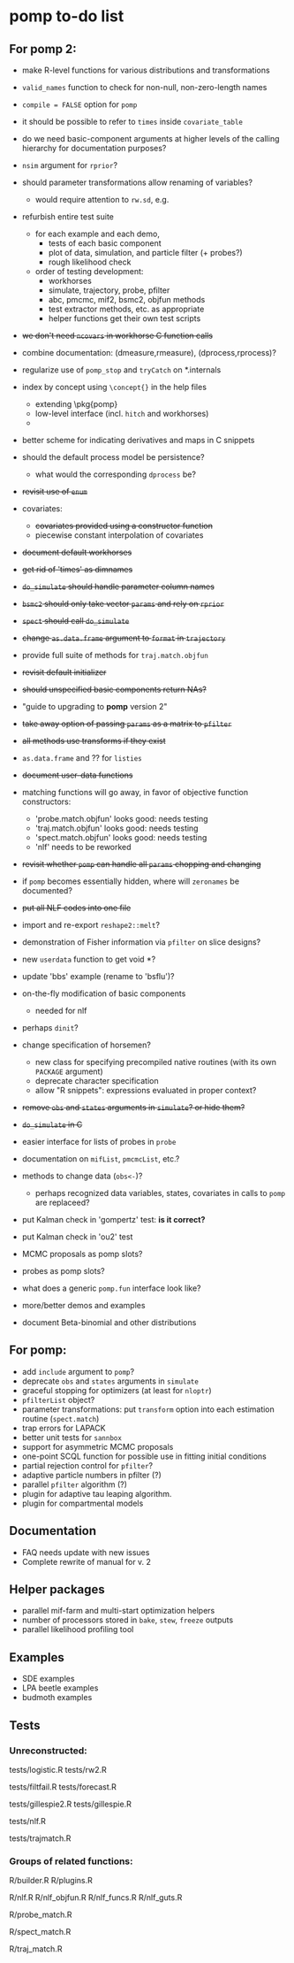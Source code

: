 # pomp to-do list

## For pomp 2:

- make R-level functions for various distributions and transformations
- `valid_names` function to check for non-null, non-zero-length names
- `compile = FALSE` option for `pomp`
- it should be possible to refer to `times` inside `covariate_table`
- do we need basic-component arguments at higher levels of the calling hierarchy for documentation purposes?
- `nsim` argument for `rprior`?
- should parameter transformations allow renaming of variables?
	- would require attention to `rw.sd`, e.g.
- refurbish entire test suite
	- for each example and each demo,
		- tests of each basic component
		- plot of data, simulation, and particle filter (+ probes?)
		- rough likelihood check
	- order of testing development:
		- workhorses
		- simulate, trajectory, probe, pfilter
		- abc, pmcmc, mif2, bsmc2, objfun methods
		- test extractor methods, etc. as appropriate
		- helper functions get their own test scripts
- ~~we don't need `ncovars` in workhorse C function calls~~
- combine documentation: (dmeasure,rmeasure), (dprocess,rprocess)?
- regularize use of `pomp_stop` and `tryCatch` on *.internals
- index by concept using `\concept{}` in the help files
	- extending \pkg{pomp}
	- low-level interface (incl. `hitch` and workhorses)
	- 
- better scheme for indicating derivatives and maps in C snippets
- should the default process model be persistence?
	- what would the corresponding `dprocess` be?
- ~~revisit use of `enum`~~
- covariates:
	- ~~covariates provided using a constructor function~~
   	- piecewise constant interpolation of covariates
- ~~document default workhorses~~
- ~~get rid of 'times' as dimnames~~
- ~~`do_simulate` should handle parameter column names~~
- ~~`bsmc2` should only take vector `params` and rely on `rprior`~~
- ~~`spect` should call `do_simulate`~~
- ~~change `as.data.frame` argument to `format` in `trajectory`~~
- provide full suite of methods for `traj.match.objfun`
- ~~revisit default initializer~~
- ~~should unspecified basic components return NAs?~~

- "guide to upgrading to **pomp** version 2"
- ~~take away option of passing `params` as a matrix to `pfilter`~~
- ~~all methods use transforms if they exist~~
- `as.data.frame` and ?? for `listies`
- ~~document user-data functions~~
- matching functions will go away, in favor of objective function constructors:
    - 'probe.match.objfun' looks good: needs testing
    - 'traj.match.objfun' looks good: needs testing
    - 'spect.match.objfun' looks good: needs testing
	- 'nlf' needs to be reworked
- ~~revisit whether `pomp` can handle all `params` chopping and changing~~
- if `pomp` becomes essentially hidden, where will `zeronames` be documented?
- ~~put all NLF codes into one file~~
- import and re-export `reshape2::melt`?
- demonstration of Fisher information via `pfilter` on slice designs?
- new `userdata` function to get void *?
- update 'bbs' example (rename to 'bsflu')?

- on-the-fly modification of basic components
	- needed for nlf
- perhaps `dinit`?
- change specification of horsemen?
	- new class for specifying precompiled native routines (with its own `PACKAGE` argument)
	- deprecate character specification
	- allow "R snippets": expressions evaluated in proper context?
- ~~remove `obs` and `states` arguments in `simulate`? or hide them?~~
- ~~`do_simulate` in C~~
- easier interface for lists of probes in `probe`
- documentation on `mifList`, `pmcmcList`, etc.?
- methods to change data (`obs<-`)?
	- perhaps recognized data variables, states, covariates in calls to `pomp` are replaceed?
- put Kalman check in 'gompertz' test: **is it correct?**
- put Kalman check in 'ou2' test
- MCMC proposals as pomp slots?
- probes as pomp slots?
- what does a generic `pomp.fun` interface look like?
- more/better demos and examples
- document Beta-binomial and other distributions

## For pomp:

- add `include` argument to `pomp`?
- deprecate `obs` and `states` arguments in `simulate`
- graceful stopping for optimizers (at least for `nloptr`)
- `pfilterList` object?
- parameter transformations: put `transform` option into each estimation routine (`spect.match`)
- trap errors for LAPACK
- better unit tests for `sannbox`
- support for asymmetric MCMC proposals
- one-point SCQL function for possible use in fitting initial conditions
- partial rejection control for `pfilter`?
- adaptive particle numbers in pfilter (?)
- parallel `pfilter` algorithm (?)
- plugin for adaptive tau leaping algorithm.
- plugin for compartmental models

## Documentation

- FAQ needs update with new issues
- Complete rewrite of manual for v. 2

## Helper packages

- parallel mif-farm and multi-start optimization helpers
- number of processors stored in `bake`, `stew`, `freeze` outputs
- parallel likelihood profiling tool

## Examples

- SDE examples
- LPA beetle examples
- budmoth examples

## Tests

### Unreconstructed:

tests/logistic.R
tests/rw2.R

tests/filtfail.R
tests/forecast.R

tests/gillespie2.R
tests/gillespie.R

tests/nlf.R

tests/trajmatch.R

### Groups of related functions:

R/builder.R
R/plugins.R

R/nlf.R
R/nlf_objfun.R
R/nlf_funcs.R
R/nlf_guts.R

R/probe_match.R

R/spect_match.R

R/traj_match.R
